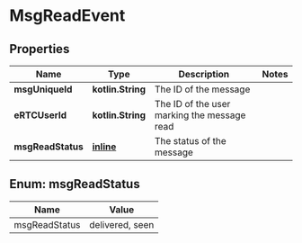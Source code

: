 
# MsgReadEvent

## Properties
Name | Type | Description | Notes
------------ | ------------- | ------------- | -------------
**msgUniqueId** | **kotlin.String** | The ID of the message | 
**eRTCUserId** | **kotlin.String** | The ID of the user marking the message read | 
**msgReadStatus** | [**inline**](#MsgReadStatus) | The status of the message | 


<a name="MsgReadStatus"></a>
## Enum: msgReadStatus
Name | Value
---- | -----
msgReadStatus | delivered, seen



